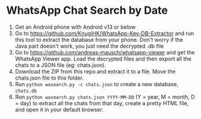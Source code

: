 # WhatsApp Chat Search by Date

1)  Get an Android phone with Android v13 or below
2)  Go to https://github.com/KnugiHK/WhatsApp-Key-DB-Extractor and run this tool to extract the database from your phone.  Don't worry if the Java part doesn't work, you just need the decrypted .db file
3)  Go to https://github.com/andreas-mausch/whatsapp-viewer and get the WhatsApp Viewer app.  Load the decrypted files and then export all the chats to a JSON file (eg: chats.json).
4)  Download the ZIP from this repo and extract it to a file.  Move the chats.json file to this folder.
5)  Run `python wasearch.py -c chats.json` to create a new database, `chats.db`
6)  Run `python wasearch.py chats.json YYYY-MM-DD` (Y = year, M = month, D = day) to extract all the chats from that day, create a pretty HTML file, and open it in your default browser.
